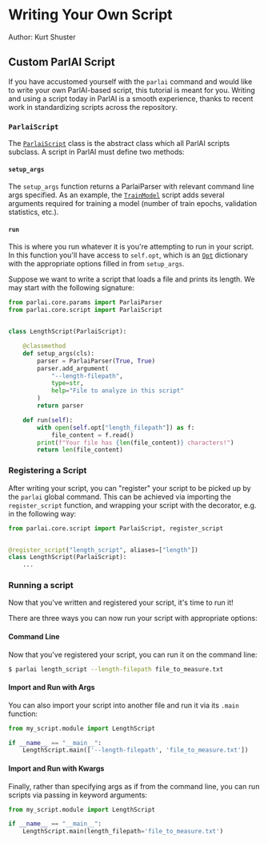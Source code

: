 # Writing Your Own Script

Author: Kurt Shuster


## Custom ParlAI Script
If you have accustomed yourself with the `parlai` command and would like to write your own ParlAI-based script, this tutorial is meant for you. Writing and using a script today in ParlAI is a smooth experience, thanks to recent work in standardizing scripts across the repository.

### `ParlaiScript`

The [`ParlaiScript`](parlai.core.script.ParlaiScript) class is the abstract class which all ParlAI scripts subclass. A script in ParlAI must define two methods:

#### `setup_args`

The `setup_args` function returns a ParlaiParser with relevant command line args specified. As an example, the [`TrainModel`](https://github.com/facebookresearch/ParlAI/blob/main/parlai/scripts/train_model.py) script adds several arguments required for training a model (number of train epochs, validation statistics, etc.).

#### `run`

This is where you run whatever it is you're attempting to run in your script. In this function you'll have access to `self.opt`, which is an [`Opt`](parlai.core.opt.Opt) dictionary with the appropriate options filled in from `setup_args`.

Suppose we want to write a script that loads a file and prints its length. We may start with the following signature:

```python
from parlai.core.params import ParlaiParser
from parlai.core.script import ParlaiScript


class LengthScript(ParlaiScript):

    @classmethod
    def setup_args(cls):
        parser = ParlaiParser(True, True)
        parser.add_argument(
            "--length-filepath",
            type=str,
            help="File to analyze in this script"
        )
        return parser

    def run(self):
        with open(self.opt["length_filepath"]) as f:
            file_content = f.read()
        print(f"Your file has {len(file_content)} characters!")
        return len(file_content)

```

### Registering a Script

After writing your script, you can "register" your script to be picked up by the `parlai` global command. This can be achieved via importing the `register_script` function, and wrapping your script with the decorator, e.g. in the following way:

```python
from parlai.core.script import ParlaiScript, register_script


@register_script("length_script", aliases=["length"])
class LengthScript(ParlaiScript):
    ...

```

### Running a script

Now that you've written and registered your script, it's time to run it!

There are three ways you can now run your script with appropriate options:

#### Command Line

Now that you've registered your script, you can run it on the command line:

```bash
$ parlai length_script --length-filepath file_to_measure.txt
```

#### Import and Run with Args

You can also import your script into another file and run it via its `.main` function:

```python
from my_script.module import LengthScript

if __name__ == "__main__":
    LengthScript.main(['--length-filepath', 'file_to_measure.txt'])
```

#### Import and Run with Kwargs

Finally, rather than specifying args as if from the command line, you can run scripts via passing in keyword arguments:

```python
from my_script.module import LengthScript

if __name__ == "__main__":
    LengthScript.main(length_filepath='file_to_measure.txt')
```